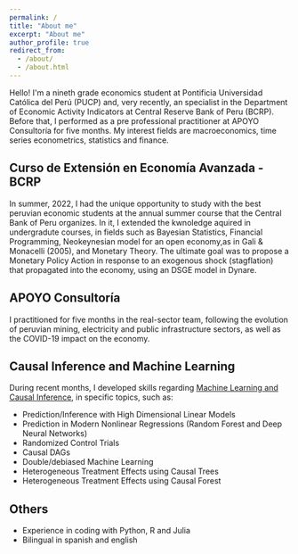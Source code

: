 ```yaml
---
permalink: /
title: "About me"
excerpt: "About me"
author_profile: true
redirect_from: 
  - /about/
  - /about.html
---
```


Hello! I'm a nineth grade economics student at Pontificia Universidad Católica del Perú (PUCP) and, very recently, an specialist in the Department of Economic Activity Indicators at Central Reserve Bank of Peru (BCRP). Before that, I performed as a pre professional practitioner at APOYO Consultoría for five months. My interest fields are macroeconomics, time series econometrics, statistics and finance. 

## Curso de Extensión en Economía Avanzada - BCRP

In summer, 2022, I had the unique opportunity to study with the best peruvian economic students at the annual summer course that the Central Bank of Peru organizes. In it, I extended the kwnoledge aquired in undergradute courses, in fields such as Bayesian Statistics, Financial Programming, Neokeynesian model for an open economy,as in Gali & Monacelli (2005), and Monetary Theory. The ultimate goal was to propose a Monetary Policy Action in response to an exogenous shock (stagflation) that propagated into the economy, using an DSGE model in Dynare.

## APOYO Consultoría

I practitioned for five months in the real-sector team, following the evolution of peruvian mining, electricity and public infrastructure sectors, as well as the COVID-19 impact on the economy.

## Causal Inference and Machine Learning

During recent months, I developed skills regarding [Machine Learning and Causal Inference](https://github.com/TinkeringJTang/machine_learning), in specific topics, such as:

* Prediction/Inference with High Dimensional Linear Models
* Prediction in Modern Nonlinear Regressions (Random Forest and Deep Neural Networks)
* Randomized Control Trials
* Causal DAGs
* Double/debiased Machine Learning
* Heterogeneous Treatment Effects using Causal Trees
* Heterogeneous Treatment Effects using Causal Forest

## Others

* Experience in coding with Python, R and Julia
* Bilingual in spanish and english 


